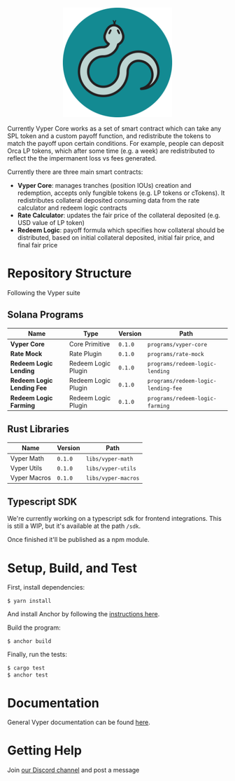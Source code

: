 <p align="center">
  <a href="https://vyperprotocol.io">
    <img alt="Vyper Protocol" src="https://github.com/vyper-protocol/branding/blob/main/medium-logo.png" width="250" />
  </a>
</p>

Currently Vyper Core works as a set of smart contract which can take any SPL token and a custom payoff function, and redistribute the tokens to match the payoff upon certain conditions. For example, people can deposit Orca LP tokens, which after some time (e.g. a week) are redistributed to reflect the the impermanent loss vs fees generated.

Currently there are three main smart contracts:

- **Vyper Core**: manages tranches (position IOUs) creation and redemption, accepts only fungible tokens (e.g. LP tokens or cTokens). It redistributes collateral deposited consuming data from the rate calculator and redeem logic contracts
- **Rate Calculator**: updates the fair price of the collateral deposited (e.g. USD value of LP token)
- **Redeem Logic**: payoff formula which specifies how collateral should be distributed, based on initial collateral deposited, initial fair price, and final fair price

# Repository Structure

Following the Vyper suite

## Solana Programs

| Name                         | Type                | Version | Path                                |
| ---------------------------- | ------------------- | ------- | ----------------------------------- |
| **Vyper Core**               | Core Primitive      | `0.1.0` | `programs/vyper-core`               |
| **Rate Mock**                | Rate Plugin         | `0.1.0` | `programs/rate-mock`                |
| **Redeem Logic Lending**     | Redeem Logic Plugin | `0.1.0` | `programs/redeem-logic-lending`     |
| **Redeem Logic Lending Fee** | Redeem Logic Plugin | `0.1.0` | `programs/redeem-logic-lending-fee` |
| **Redeem Logic Farming**     | Redeem Logic Plugin | `0.1.0` | `programs/redeem-logic-farming`     |

## Rust Libraries

| Name         | Version | Path                |
| ------------ | ------- | ------------------- |
| Vyper Math   | `0.1.0` | `libs/vyper-math`   |
| Vyper Utils  | `0.1.0` | `libs/vyper-utils`  |
| Vyper Macros | `0.1.0` | `libs/vyper-macros` |

## Typescript SDK

We're currently working on a typescript sdk for frontend integrations. This is still a WIP, but it's available at the path `/sdk`.

Once finished it'll be published as a npm module.

# Setup, Build, and Test

First, install dependencies:

```
$ yarn install
```

And install Anchor by following the [instructions here](https://github.com/coral-xyz/anchor/blob/master/docs/src/getting-started/installation.md).

Build the program:

```
$ anchor build
```

Finally, run the tests:

```
$ cargo test
$ anchor test
```

# Documentation

General Vyper documentation can be found [here](https://docs.vyperprotocol.io/).

# Getting Help

Join [our Discord channel](https://discord.gg/KYaXgwetcK) and post a message
